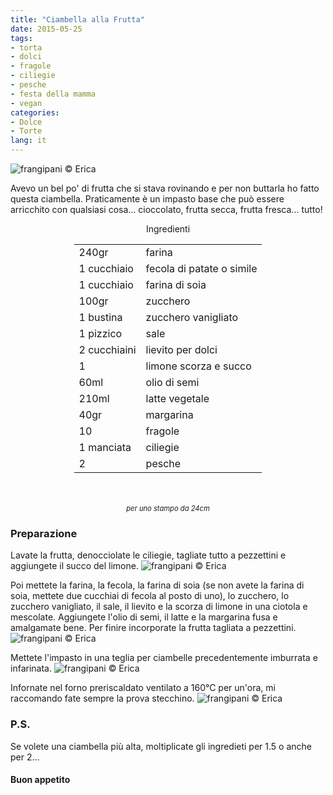 ```yaml
---
title: "Ciambella alla Frutta"
date: 2015-05-25
tags:
- torta
- dolci
- fragole
- ciliegie
- pesche
- festa della mamma
- vegan
categories:
- Dolce
- Torte
lang: it
---
```

![](header.jpg "frangipani © Erica")

Avevo un bel po' di frutta che si stava rovinando e per non buttarla ho fatto questa ciambella. Praticamente è un impasto base che può essere arricchito con qualsiasi cosa... cioccolato, frutta secca, frutta fresca... tutto!


<div id="wrapper" style="text-align: center">
  <div id="yourdiv" style="display: inline-block;">
    <div class="ingredients">
      <div class="ingredients-title">Ingredienti</div>
      <table>
        <tbody>
          <tr>
            <td>240gr</td>
            <td>farina</td>
          </tr>
          <tr>
            <td>1 cucchiaio</td>
            <td>fecola di patate o simile</td>
          </tr>
          <tr>
            <td>1 cucchiaio</td>
            <td>farina di soia</td>
          </tr>
          <tr>
            <td>100gr</td>
            <td>zucchero</td>
          </tr>
          <tr>
            <td>1 bustina</td>
            <td>zucchero vanigliato</td>
          </tr>
          <tr>
            <td>1 pizzico</td>
            <td>sale</td>
          </tr>
          <tr>
            <td>2 cucchiaini</td>
            <td>lievito per dolci</td>
          </tr>
          <tr>
            <td>1</td>
            <td>limone scorza e succo</td>
          </tr>
          <tr>
            <td>60ml</td>
            <td>olio di semi</td>
          </tr>
          <tr>
            <td>210ml</td>
            <td>latte vegetale</td>
          </tr>
          <tr>
            <td>40gr</td>
            <td>margarina</td>
          </tr>
          <tr>
            <td>10</td>
            <td>fragole</td>
          </tr>
          <tr>
            <td>1 manciata</td>
            <td>ciliegie</td>
          </tr>
          <tr>
            <td>2</td>
            <td>pesche</td>
          </tr>
        </tbody>
      </table>
      <br></br>
      <i class="pull-right" style="font-size: 80%;">per uno stampo da 24cm</i>
    </div>
  </div>
</div>


<h3>
  <font color="grey">
    <i class="fa fa-cogs"></i>
  </font> Preparazione
</h3>

Lavate la frutta, denocciolate le ciliegie, tagliate tutto a pezzettini e aggiungete il succo del limone.
![](frutta.jpg "frangipani © Erica")

Poi mettete la farina, la fecola, la farina di soia (se non avete la farina di soia, mettete due cucchiai di fecola al posto di uno), lo zucchero, lo zucchero vanigliato, il sale, il lievito e la scorza di limone in una ciotola e mescolate. Aggiungete l'olio di semi, il latte e la margarina fusa e amalgamate bene. Per finire incorporate la frutta tagliata a pezzettini.
![](impasto.jpg "frangipani © Erica")

Mettete l'impasto in una teglia per ciambelle precedentemente imburrata e infarinata.
![](teglia.jpg "frangipani © Erica")

Infornate nel forno preriscaldato ventilato a 160°C per un'ora, mi raccomando fate sempre la prova stecchino.
![](risultato.jpg "frangipani © Erica")


<h3>
  <font color="#FFCC00">
    <i class="fa fa-lightbulb-o"></i>
  </font> P.S.
</h3>

Se volete una ciambella più alta, moltiplicate gli ingredieti per 1.5 o anche per 2...

<h4>Buon appetito
  <font color="red">
    <i class="fa fa-smile-o"></i>
  </font>
</h4>
